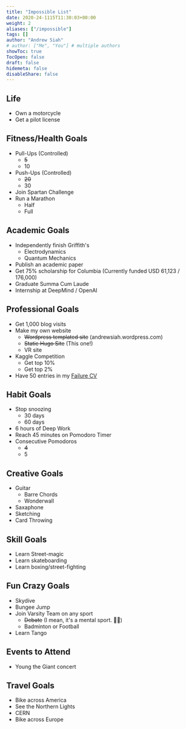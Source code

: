 ```yaml
---
title: "Impossible List"
date: 2020-24-1115T11:30:03+00:00
weight: 2
aliases: ["/impossible"]
tags: []
author: "Andrew Siah"
# author: ["Me", "You"] # multiple authors
showToc: true
TocOpen: false
draft: false
hidemeta: false
disableShare: false
---
```


## Life
- Own a motorcycle
- Get a pilot license

## Fitness/Health Goals
- Pull-Ups (Controlled)
    - ~~5~~
    - 10
- Push-Ups (Controlled)
    - ~~20~~
    - 30
- Join Spartan Challenge
- Run a Marathon
    - Half
    - Full

## Academic Goals
- Independently finish Griffith's
    - Electrodynamics
    - Quantum Mechanics
- Publish an academic paper
- Get 75% scholarship for Columbia (Currently funded USD 61,123 / 176,000)
- Graduate Summa Cum Laude
- Internship at DeepMind / OpenAI

## Professional Goals
- Get 1,000 blog visits
- Make my own website
    - ~~Wordpress templated site~~ (andrewsiah.wordpress.com)
    - ~~Static Hugo Site~~ (This one!)
    - VR site
- Kaggle Competition
    - Get top 10%
    - Get top 2%
- Have 50 entries in my [Failure CV](https://sites.google.com/view/failurecv/home) 

## Habit Goals
- Stop snoozing
    - 30 days
    - 60 days
- 6 hours of Deep Work
- Reach 45 minutes on Pomodoro Timer
- Consecutive Pomodoros
    - ~~4~~
    - 5

## Creative Goals
- Guitar
    - Barre Chords
    - Wonderwall
- Saxaphone
- Sketching
- Card Throwing

## Skill Goals
- Learn Street-magic
- Learn skateboarding
- Learn boxing/street-fighting

## Fun Crazy Goals
- Skydive
- Bungee Jump
- Join Varsity Team on any sport
    - ~~Debate~~ (I mean, it's a mental sport. :man_shrugging:)
    - Badminton or Football
- Learn Tango

## Events to Attend
- Young the Giant concert

## Travel Goals
- Bike across America
- See the Northern Lights
- CERN
- Bike across Europe




